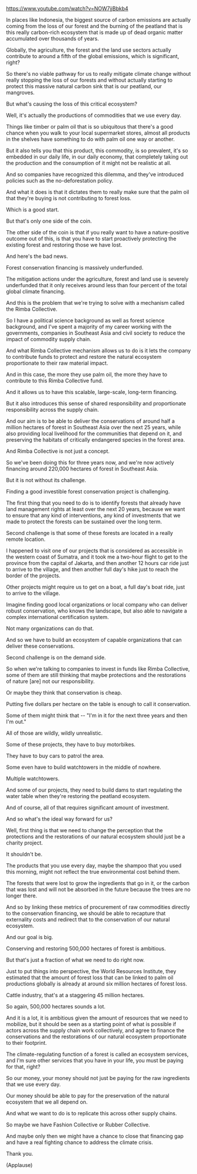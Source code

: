 https://www.youtube.com/watch?v=NOW7jjBbkb4 

In places like Indonesia, the biggest source of carbon emissions are actually coming from the loss of our forest and the burning of the peatland that is this really carbon-rich ecosystem that is made up of dead organic matter accumulated over thousands of years.

Globally, the agriculture, the forest and the land use sectors actually contribute to around a fifth of the global emissions, which is significant, right?

So there's no viable pathway for us to really mitigate climate change without really stopping the loss of our forests and without actually starting to protect this massive natural carbon sink that is our peatland, our mangroves.

But what's causing the loss of this critical ecosystem?

Well, it's actually the productions of commodities that we use every day.

Things like timber or palm oil that is so ubiquitous that there's a good chance when you walk to your local supermarket stores, almost all products in the shelves have something to do with palm oil one way or another.

But it also tells you that this product, this commodity, is so prevalent, it's so embedded in our daily life, in our daily economy, that completely taking out the production and the consumption of it might not be realistic at all.

And so companies have recognized this dilemma, and they've introduced policies such as the no-deforestation policy.

And what it does is that it dictates them to really make sure that the palm oil that they're buying is not contributing to forest loss.

Which is a good start.

But that's only one side of the coin.

The other side of the coin is that if you really want to have a nature-positive outcome out of this, is that you have to start proactively protecting the existing forest and restoring those we have lost.

And here's the bad news.

Forest conservation financing is massively underfunded.

The mitigation actions under the agriculture, forest and land use is severely underfunded that it only receives around less than four percent of the total global climate financing.

And this is the problem that we're trying to solve with a mechanism called the Rimba Collective.

So I have a political science background as well as forest science background, and I've spent a majority of my career working with the governments, companies in Southeast Asia and civil society to reduce the impact of commodity supply chain.

And what Rimba Collective mechanism allows us to do is it lets the company to contribute funds to protect and restore the natural ecosystem proportionate to their raw material impact.

And in this case, the more they use palm oil, the more they have to contribute to this Rimba Collective fund.

And it allows us to have this scalable, large-scale, long-term financing.

But it also introduces this sense of shared responsibility and proportionate responsibility across the supply chain.

And our aim is to be able to deliver the conservations of around half a million hectares of forest in Southeast Asia over the next 25 years, while also providing local livelihood for the communities that depend on it, and preserving the habitats of critically endangered species in the forest area.

And Rimba Collective is not just a concept.

So we've been doing this for three years now, and we're now actively financing around 220,000 hectares of forest in Southeast Asia.

But it is not without its challenge.

Finding a good investible forest conservation project is challenging.

The first thing that you need to do is to identify forests that already have land management rights at least over the next 20 years, because we want to ensure that any kind of interventions, any kind of investments that we made to protect the forests can be sustained over the long term.

Second challenge is that some of these forests are located in a really remote location.

I happened to visit one of our projects that is considered as accessible in the western coast of Sumatra, and it took me a two-hour flight to get to the province from the capital of Jakarta, and then another 12 hours car ride just to arrive to the village, and then another full day's hike just to reach the border of the projects.

Other projects might require us to get on a boat, a full day's boat ride, just to arrive to the village.

Imagine finding good local organizations or local company who can deliver robust conservation, who knows the landscape, but also able to navigate a complex international certification system.

Not many organizations can do that.

And so we have to build an ecosystem of capable organizations that can deliver these conservations.

Second challenge is on the demand side.

So when we're talking to companies to invest in funds like Rimba Collective, some of them are still thinking that maybe protections and the restorations of nature [are] not our responsibility.

Or maybe they think that conservation is cheap.

Putting five dollars per hectare on the table is enough to call it conservation.

Some of them might think that -- "I'm in it for the next three years and then I'm out."

All of those are wildly, wildly unrealistic.

Some of these projects, they have to buy motorbikes.

They have to buy cars to patrol the area.

Some even have to build watchtowers in the middle of nowhere.

Multiple watchtowers.

And some of our projects, they need to build dams to start regulating the water table when they're restoring the peatland ecosystem.

And of course, all of that requires significant amount of investment.

And so what's the ideal way forward for us?

Well, first thing is that we need to change the perception that the protections and the restorations of our natural ecosystem should just be a charity project.

It shouldn't be.

The products that you use every day, maybe the shampoo that you used this morning, might not reflect the true environmental cost behind them.

The forests that were lost to grow the ingredients that go in it, or the carbon that was lost and will not be absorbed in the future because the trees are no longer there.

And so by linking these metrics of procurement of raw commodities directly to the conservation financing, we should be able to recapture that externality costs and redirect that to the conservation of our natural ecosystem.

And our goal is big.

Conserving and restoring 500,000 hectares of forest is ambitious.

But that's just a fraction of what we need to do right now.

Just to put things into perspective, the World Resources Institute, they estimated that the amount of forest loss that can be linked to palm oil productions globally is already at around six million hectares of forest loss.

Cattle industry, that's at a staggering 45 million hectares.

So again, 500,000 hectares sounds a lot.

And it is a lot, it is ambitious given the amount of resources that we need to mobilize, but it should be seen as a starting point of what is possible if actors across the supply chain work collectively, and agree to finance the conservations and the restorations of our natural ecosystem proportionate to their footprint.

The climate-regulating function of a forest is called an ecosystem services, and I'm sure other services that you have in your life, you must be paying for that, right?

So our money, your money should not just be paying for the raw ingredients that we use every day.

Our money should be able to pay for the preservation of the natural ecosystem that we all depend on.

And what we want to do is to replicate this across other supply chains.

So maybe we have Fashion Collective or Rubber Collective.

And maybe only then we might have a chance to close that financing gap and have a real fighting chance to address the climate crisis.

Thank you.

(Applause)